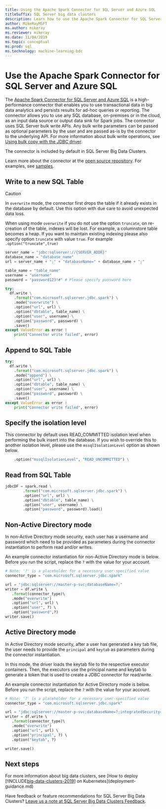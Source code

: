 ```yaml
---
title: Using the Apache Spark Connector for SQL Server and Azure SQL
titleSuffix: SQL Server big data clusters
description: Learn how to use the Apache Spark Connector for SQL Server and Azure SQL to read and write to SQL Server.
author: MikeRayMSFT
ms.author: mikeray
ms.reviewer: mikeray
ms.date: 11/04/2019
ms.topic: conceptual
ms.prod: sql
ms.technology: machine-learning-bdc
---
```


# Use the Apache Spark Connector for SQL Server and Azure SQL

The [Apache Spark Connector for SQL Server and Azure SQL](https://github.com/microsoft/sql-spark-connector) is a high-performance connector that enables you to use transactional data in big data analytics and persists results for ad-hoc queries or reporting. The connector allows you to use any SQL database, on-premises or in the cloud, as an input data source or output data sink for Spark jobs. The connector uses SQL Server bulk write APIs. Any bulk write parameters can be passed as optional parameters by the user and are passed as-is by the connector to the underlying API. For more information about bulk write operations, see [Using bulk copy with the JDBC driver]( ../connect/jdbc/using-bulk-copy-with-the-jdbc-driver.md#sqlserverbulkcopyoptions).

The connector is included by default in SQL Server Big Data Clusters.

Learn more about the connector at the [open source repository](https://github.com/microsoft/sql-spark-connector). For examples, see [samples](https://github.com/microsoft/sql-spark-connector/tree/master/samples).

## Write to a new SQL Table

>[!CAUTION]
> In `overwrite` mode, the connector first drops the table if it already exists in the database by default. Use this option with due care to avoid unexpected data loss.
> 
> When using mode `overwrite` if you do not use the option `truncate`, on re-creation of the table, indexes will be lost. For example, a columnstore table becomes a heap. If you want to maintain existing indexing please also specify option `truncate` with value `true`. For example `.option("truncate",true)`

```python
server_name = "jdbc:sqlserver://{SERVER_ADDR}"
database_name = "database_name"
url = server_name + ";" + "databaseName=" + database_name + ";"

table_name = "table_name"
username = "username"
password = "password123!#" # Please specify password here

try:
  df.write \
    .format("com.microsoft.sqlserver.jdbc.spark") \
    .mode("overwrite") \
    .option("url", url) \
    .option("dbtable", table_name) \
    .option("user", username) \
    .option("password", password) \
    .save()
except ValueError as error :
    print("Connector write failed", error)
```

## Append to SQL Table
```python
try:
  df.write \
    .format("com.microsoft.sqlserver.jdbc.spark") \
    .mode("append") \
    .option("url", url) \
    .option("dbtable", table_name) \
    .option("user", username) \
    .option("password", password) \
    .save()
except ValueError as error :
    print("Connector write failed", error)
```

## Specify the isolation level

This connector by default uses READ_COMMITTED isolation level when performing the bulk insert into the database. If you wish to override this to another isolation level, please use the `mssqlIsolationLevel` option as shown below.
```python
    .option("mssqlIsolationLevel", "READ_UNCOMMITTED") \
```

## Read from SQL Table

```python
jdbcDF = spark.read \
        .format("com.microsoft.sqlserver.jdbc.spark") \
        .option("url", url) \
        .option("dbtable", table_name) \
        .option("user", username) \
        .option("password", password).load()
```

## Non-Active Directory mode

In non-Active Directory mode security, each user has a username and password which need to be provided as parameters during the connector instantiation to perform read and/or writes.

An example connector instantiation for non-Active Directory mode is below. Before you run the script, replace the `?` with the value for your account.

```python
# Note: '?' is a placeholder for a necessary user-specified value
connector_type = "com.microsoft.sqlserver.jdbc.spark" 

url = "jdbc:sqlserver://master-p-svc;databaseName=?;"
writer = df.write \ 
   .format(connector_type)\ 
   .mode("overwrite") 
   .option("url", url) \ 
   .option("user", ?) \ 
   .option("password",?) 
writer.save() 
```

## Active Directory mode

In Active Directory mode security, after a user has generated a key tab file, the user needs to provide the `principal` and `keytab` as parameters during the connector instantiation.

In this mode, the driver loads the keytab file to the respective executor containers. Then, the executors use the principal name and keytab to generate a token that is used to create a JDBC connector for read/write.

An example connector instantiation for Active Directory mode is below. Before you run the script, replace the `?` with the value for your account.

```python
# Note: '?' is a placeholder for a necessary user-specified value
connector_type = "com.microsoft.sqlserver.jdbc.spark"

url = "jdbc:sqlserver://master-p-svc;databaseName=?;integratedSecurity=true;authenticationScheme=JavaKerberos;" 
writer = df.write \ 
   .format(connector_type)\ 
   .mode("overwrite") 
   .option("url", url) \ 
   .option("principal", ?) \ 
   .option("keytab", ?)   

writer.save() 
```

## Next steps

For more information about big data clusters, see [How to deploy [!INCLUDE[big-data-clusters-2019](../includes/ssbigdataclusters-ss-nover.md)] on Kubernetes](deployment-guidance.md)

Have feedback or feature recommendations for SQL Server Big Data Clusters? [Leave us a note at SQL Server Big Data Clusters Feedback](https://aka.ms/sql-server-bdc-feedback).
